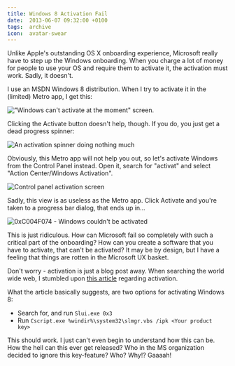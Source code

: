 ```yaml
---
title: Windows 8 Activation Fail
date:  2013-06-07 09:32:00 +0100
tags:  archive
icon:  avatar-swear
---
```


Unlike Apple's outstanding OS X onboarding experience, Microsoft really have to 
step up the Windows onboarding. When you charge a lot of money for people to use
your OS and require them to activate it, the activation must work. Sadly, it doesn't.

I use an MSDN Windows 8 distribution. When I try to activate it in the (limited) 
Metro app, I get this:

!["Windows can't activate at the moment" screen.](/assets/blog/2013/2013-06-07-windows-1.png)

Clicking the Activate button doesn't help, though. If you do, you just get a dead
progress spinner:

![An activation spinner doing nothing much](/assets/blog/2013/2013-06-07-windows-2.png)

Obviously, this Metro app will not help you out, so let's activate Windows from 
the Control Panel instead. Open it, search for "activat" and select "Action 
Center/Windows Activation".

![Control panel activation screen](/assets/blog/2013/2013-06-07-windows-3.png)

Sadly, this view is as useless as the Metro app. Click Activate and you're taken 
to a progress bar dialog, that ends up in...

![0xC004F074 - Windows couldn't be activated](/assets/blog/2013/2013-06-07-windows-4.png)

This is just ridiculous. How can Microsoft fail so completely with such a critical
part of the onboarding? How can you create a software that you have to activate, 
that can't be activated? It may be by design, but I have a feeling that things are
rotten in the Microsoft UX basket. 

Don't worry - activation is just a blog post away. When searching the world wide
web, I stumbled upon [this article](http://support.microsoft.com/kb/2750773?wa=wsignin1.0)
regarding activation.

What the article basically suggests, are two options for activating Windows 8:

* Search for, and run `Slui.exe 0x3`
* Run `Cscript.exe %windir%\system32\slmgr.vbs /ipk <Your product key>`

This should work. I just can't even begin to understand how this can be. How the
hell can this ever get released? Who in the MS organization decided to ignore this 
key-feature? Who? Why!? Gaaaah!